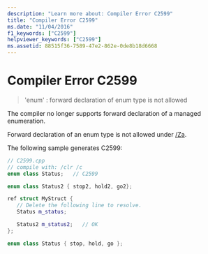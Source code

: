 ```yaml
---
description: "Learn more about: Compiler Error C2599"
title: "Compiler Error C2599"
ms.date: "11/04/2016"
f1_keywords: ["C2599"]
helpviewer_keywords: ["C2599"]
ms.assetid: 88515f36-7589-47e2-862e-0de8b18d6668
---
```

# Compiler Error C2599

> 'enum' : forward declaration of enum type is not allowed

The compiler no longer supports forward declaration of a managed enumeration.

Forward declaration of an enum type is not allowed under [/Za](../../build/reference/za-ze-disable-language-extensions.md).

The following sample generates C2599:

```cpp
// C2599.cpp
// compile with: /clr /c
enum class Status;   // C2599

enum class Status2 { stop2, hold2, go2};

ref struct MyStruct {
   // Delete the following line to resolve.
   Status m_status;

   Status2 m_status2;   // OK
};

enum class Status { stop, hold, go };
```
